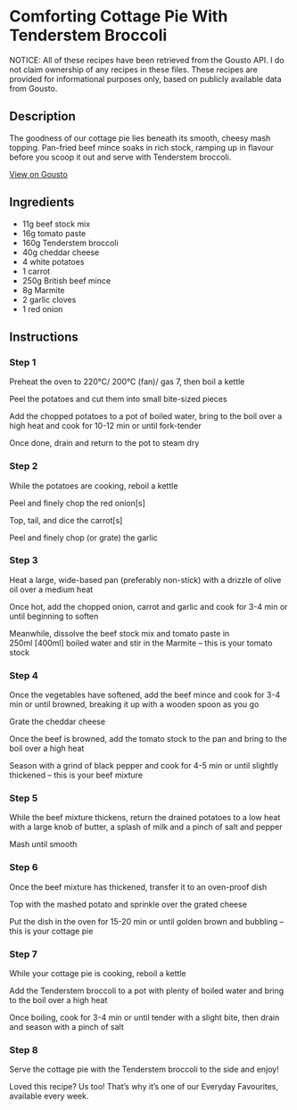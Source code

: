 # Comforting Cottage Pie With Tenderstem Broccoli

NOTICE: All of these recipes have been retrieved from the Gousto API. I do not claim ownership of any recipes in these files. These recipes are provided for informational purposes only, based on publicly available data from Gousto.

## Description

The goodness of our cottage pie lies beneath its smooth, cheesy mash topping. Pan-fried beef mince soaks in rich stock, ramping up in flavour before you scoop it out and serve with Tenderstem broccoli.

[View on Gousto](https://www.gousto.co.uk/recipes/cookbook/comforting-cottage-pie-with-tenderstem-broccoli)

## Ingredients

- 11g beef stock mix
- 16g tomato paste
- 160g Tenderstem broccoli
- 40g cheddar cheese
- 4 white potatoes
- 1 carrot
- 250g British beef mince
- 8g Marmite 
- 2 garlic cloves
- 1 red onion

## Instructions


### Step 1

Preheat the oven to 220°C/ 200°C (fan)/ gas 7, then boil a kettle

Peel the potatoes and cut them into small bite-sized pieces

Add the chopped potatoes to a pot of boiled water, bring to the boil over a high heat and cook for 10-12 min or until fork-tender

Once done, drain and return to the pot to steam dry


### Step 2

While the potatoes are cooking, reboil a kettle

Peel and finely chop the red onion<span class="text-danger">[s]</span>

Top, tail, and dice the carrot<span class="text-danger">[s]</span>

Peel and finely chop (or grate) the garlic


### Step 3

Heat a large, wide-based pan (preferably non-stick) with a drizzle of olive oil over a medium heat

Once hot, add the chopped onion, carrot and garlic and cook for 3-4 min or until beginning to soften

Meanwhile, dissolve the beef stock mix and tomato paste in 250ml <span class="text-danger">[400ml] </span>boiled water and stir in the Marmite – this is your tomato stock


### Step 4

Once the vegetables have softened, add the beef mince and cook for 3-4 min or until browned, breaking it up with a wooden spoon as you go

Grate the cheddar cheese

Once the beef is browned, add the tomato stock to the pan and bring to the boil over a high heat

Season with a grind of black pepper and cook for 4-5 min or until slightly thickened – this is your beef mixture


### Step 5

While the beef mixture thickens, return the drained potatoes to a low heat with a large knob of butter, a splash of milk and a pinch of salt and pepper

Mash until smooth


### Step 6

Once the beef mixture has thickened, transfer it to an oven-proof dish

Top with the mashed potato and sprinkle over the grated cheese

Put the dish in the oven for 15-20 min or until golden brown and bubbling – this is your cottage pie


### Step 7

While your cottage pie is cooking, reboil a kettle

Add the Tenderstem broccoli to a pot with plenty of boiled water and bring to the boil over a high heat

Once boiling, cook for 3-4 min or until tender with a slight bite, then drain and season with a pinch of salt

### Step 8

Serve the cottage pie with the Tenderstem broccoli to the side and enjoy!

<span class="text-danger">Loved this recipe? Us too! That’s why it’s one of our Everyday Favourites, available every week.</span>

